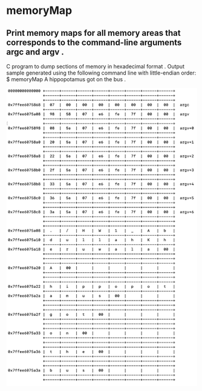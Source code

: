 # memoryMap   
## Print memory maps for all memory areas that corresponds to the command-line arguments argc and argv . 

C program to dump sections of memory in hexadecimal format . 
Output sample generated using the following command line with little-endian order:    
$ memoryMap A hippopotamus got on the bus .   

![alt text](https://github.com/abd1007/memoryMap/blob/master/memoryMap.png)

